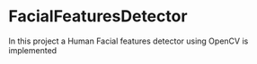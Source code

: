 # FacialFeaturesDetector
In this project a Human Facial features detector using OpenCV is implemented
